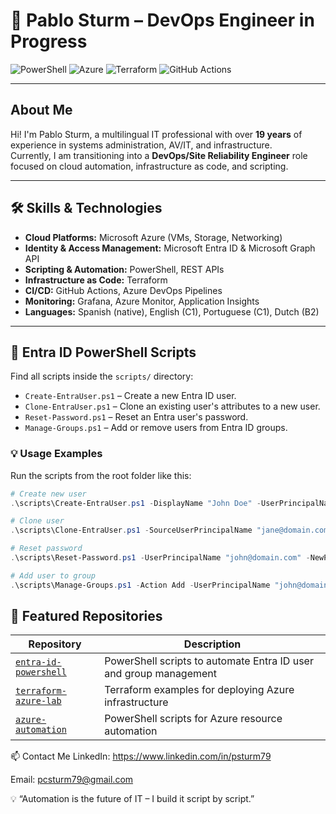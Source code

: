# 👋 Pablo Sturm – DevOps Engineer in Progress

![PowerShell](https://img.shields.io/badge/PowerShell-4F5B93?style=flat&logo=powershell&logoColor=white)
![Azure](https://img.shields.io/badge/Azure-0078D4?style=flat&logo=microsoft-azure&logoColor=white)
![Terraform](https://img.shields.io/badge/Terraform-623CE4?style=flat&logo=terraform&logoColor=white)
![GitHub Actions](https://img.shields.io/badge/GitHub%20Actions-2088FF?style=flat&logo=github-actions&logoColor=white)

---

## About Me

Hi! I'm Pablo Sturm, a multilingual IT professional with over **19 years** of experience in systems administration, AV/IT, and infrastructure.  
Currently, I am transitioning into a **DevOps/Site Reliability Engineer** role focused on cloud automation, infrastructure as code, and scripting.

---

## 🛠️ Skills & Technologies

- **Cloud Platforms:** Microsoft Azure (VMs, Storage, Networking)  
- **Identity & Access Management:** Microsoft Entra ID & Microsoft Graph API  
- **Scripting & Automation:** PowerShell, REST APIs  
- **Infrastructure as Code:** Terraform  
- **CI/CD:** GitHub Actions, Azure DevOps Pipelines  
- **Monitoring:** Grafana, Azure Monitor, Application Insights  
- **Languages:** Spanish (native), English (C1), Portuguese (C1), Dutch (B2)  

---

## 📂 Entra ID PowerShell Scripts

Find all scripts inside the `scripts/` directory:

- `Create-EntraUser.ps1` – Create a new Entra ID user.  
- `Clone-EntraUser.ps1` – Clone an existing user's attributes to a new user.  
- `Reset-Password.ps1` – Reset an Entra user's password.  
- `Manage-Groups.ps1` – Add or remove users from Entra ID groups.

### 💡 Usage Examples

Run the scripts from the root folder like this:

```powershell
# Create new user
.\scripts\Create-EntraUser.ps1 -DisplayName "John Doe" -UserPrincipalName "john@domain.com" -Password "XxSecure123!"

# Clone user
.\scripts\Clone-EntraUser.ps1 -SourceUserPrincipalName "jane@domain.com" -NewUserPrincipalName "john@domain.com" -DisplayName "John Doe" -Password "XxSecure123!"

# Reset password
.\scripts\Reset-Password.ps1 -UserPrincipalName "john@domain.com" -NewPassword "NewP@ssword123"

# Add user to group
.\scripts\Manage-Groups.ps1 -Action Add -UserPrincipalName "john@domain.com" -GroupId "your-group-id"
```
## 📂 Featured Repositories

| Repository                                                               | Description                                                       |
| ------------------------------------------------------------------------ | ----------------------------------------------------------------- |
| [`entra-id-powershell`](https://github.com/psturm79/entra-id-powershell) | PowerShell scripts to automate Entra ID user and group management |
| [`terraform-azure-lab`](https://github.com/psturm79/terraform-azure-lab) | Terraform examples for deploying Azure infrastructure             |
| [`azure-automation`](https://github.com/psturm79/azure-automation)       | PowerShell scripts for Azure resource automation                  |

📫 Contact Me
LinkedIn: https://www.linkedin.com/in/psturm79

Email: pcsturm79@gmail.com

💡 “Automation is the future of IT – I build it script by script.”
